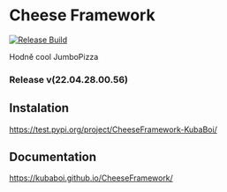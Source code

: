 # Cheese Framework

[![Release Build](https://github.com/KubaBoi/CheeseFramework/actions/workflows/realeaseDate.yml/badge.svg?branch=main)](https://github.com/KubaBoi/CheeseFramework/actions/workflows/realeaseDate.yml)

Hodně cool JumboPizza

### Release v(22.04.28.00.56)

## Instalation

https://test.pypi.org/project/CheeseFramework-KubaBoi/

## Documentation

https://kubaboi.github.io/CheeseFramework/